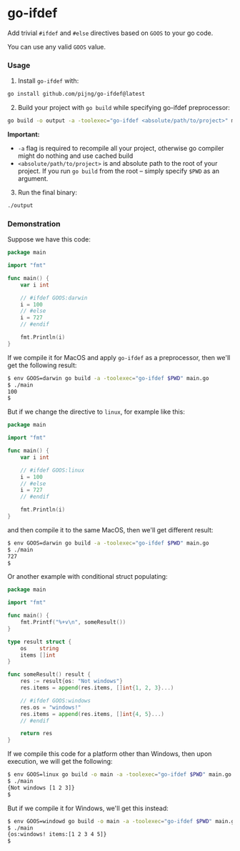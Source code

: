 # go-ifdef
Add trivial `#ifdef` and `#else` directives based on `GOOS` to your go code.

You can use any valid `GOOS` value.

### Usage

1. Install `go-ifdef` with:

```bash
go install github.com/pijng/go-ifdef@latest
```

2. Build your project with `go build` while specifying go-ifdef preprocessor:

```bash
go build -o output -a -toolexec="go-ifdef <absolute/path/to/project>" main.go
```

**Important:**
  * `-a` flag is required to recompile all your project, otherwise go compiler might do nothing and use cached build
  * `<absolute/path/to/project>` is and absolute path to the root of your project. If you run `go build` from the root – simply specify `$PWD` as an argument.

3. Run the final binary:

```bash
./output
```

### Demonstration

Suppose we have this code:

```go
package main

import "fmt"

func main() {
	var i int

	// #ifdef GOOS:darwin
	i = 100
	// #else
	i = 727
	// #endif

	fmt.Println(i)
}
```

If we compile it for MacOS and apply `go-ifdef` as a preprocessor, then we'll get the following result:

```bash
$ env GOOS=darwin go build -a -toolexec="go-ifdef $PWD" main.go
$ ./main
100
$
```

But if we change the directive to `linux`, for example like this:

```go
package main

import "fmt"

func main() {
	var i int

	// #ifdef GOOS:linux
	i = 100
	// #else
	i = 727
	// #endif

	fmt.Println(i)
}
```

and then compile it to the same MacOS, then we'll get different result:


```bash
$ env GOOS=darwin go build -a -toolexec="go-ifdef $PWD" main.go
$ ./main
727
$
```


Or another example with conditional struct populating:

```go
package main

import "fmt"

func main() {
	fmt.Printf("%+v\n", someResult())
}

type result struct {
	os    string
	items []int
}

func someResult() result {
	res := result{os: "Not windows"}
	res.items = append(res.items, []int{1, 2, 3}...)

	// #ifdef GOOS:windows
	res.os = "windows!"
	res.items = append(res.items, []int{4, 5}...)
	// #endif

	return res
}
```

If we compile this code for a platform other than Windows, then upon execution, we will get the following:

```bash
$ env GOOS=linux go build -o main -a -toolexec="go-ifdef $PWD" main.go
$ ./main
{Not windows [1 2 3]}
$
```

But if we compile it for Windows, we'll get this instead:

```bash
$ env GOOS=windowd go build -o main -a -toolexec="go-ifdef $PWD" main.go
$ ./main
{os:windows! items:[1 2 3 4 5]}
$
```
